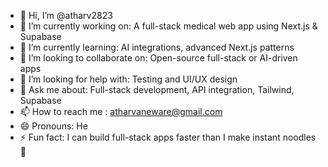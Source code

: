 - 👋 Hi, I’m @atharv2823
- 🔭 I’m currently working on: A full-stack medical web app using Next.js & Supabase  
- 🌱 I’m currently learning: AI integrations, advanced Next.js patterns  
- 👯 I’m looking to collaborate on: Open-source full-stack or AI-driven apps  
- 🤝 I’m looking for help with: Testing and UI/UX design  
- 💬 Ask me about: Full-stack development, API integration, Tailwind, Supabase
- 📫 How to reach me : atharvaneware@gmail.com
- 😄 Pronouns: He  
- ⚡ Fun fact: I can build full-stack apps faster than I make instant noodles 🍜

<!---
atharv2823/atharv2823 is a ✨ special ✨ repository because its `README.md` (this file) appears on your GitHub profile.
You can click the Preview link to take a look at your changes.
--->
